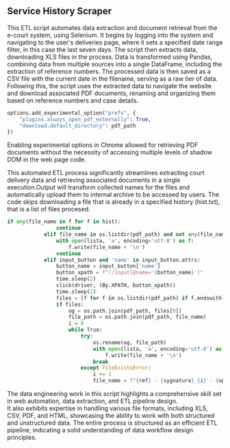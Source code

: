 ## Service History Scraper

This ETL script automates data extraction and document retrieval from the e-court system, using Selenium. It begins by logging into the system and navigating to the user's deliveries page, where it sets a specified date range filter, in this case the last seven days. The script then extracts data, downloading XLS files in the process. Data is transformed using Pandas, combining data from multiple sources into a single DataFrame, including the extraction of reference numbers. The processed data is then saved as a CSV file with the current date in the filename, serving as a raw tier of data. Following this, the script uses the extracted data to navigate the website and download associated PDF documents, renaming and organizing them based on reference numbers and case details.
```python
options.add_experimental_option("prefs", {
    "plugins.always_open_pdf_externally": True,
    "download.default_directory": pdf_path
})
```
Enabling experimental options in Chrome allowed for retrieving PDF documents without the necessity of accessing multiple levels of shadow DOM in the web page code.

This automated ETL process significantly streamlines extracting court delivery data and retrieving associated documents in a single execution.Output will transform collected names for the files and automatically upload them to internal archive to be accessed by users. The code skips downloading a file that is already in a specified history (hist.txt), that is a list of files procesed.
```python
if any(file_name in f for f in hist):
                continue
            elif file_name in os.listdir(pdf_path) and not any(file_name in f for f in hist):
                with open(lista, 'a', encoding='utf-8') as f:
                    f.write(file_name + '\n')
                continue      
            elif input_button and 'name' in input_button.attrs:
                button_name = input_button['name']
                button_xpath = f"//input[@name='{button_name}']"
                time.sleep(2)
                click(driver, (By.XPATH, button_xpath))
                time.sleep(2)
                files = [f for f in os.listdir(pdf_path) if f.endswith('.pdf') and f.startswith('plik')]           
                if files:
                    og = os.path.join(pdf_path, files[0])
                    file_path = os.path.join(pdf_path, file_name)
                    i = 0
                    while True:
                        try:
                            os.rename(og, file_path)
                            with open(lista, 'a', encoding='utf-8') as f:
                                f.write(file_name + '\n')
                            break
                        except FileExistsError:
                            i += 1
                            file_name = f"{ref} - {sygnatura}_{i} - {opis}.pdf"
```
The data engineering work in this script highlights a comprehensive skill set in web automation, data extraction, and ETL pipeline design.<br> It also exhibits expertise in handling various file formats, including XLS, CSV, PDF, and HTML, showcasing the ability to work with both structured and unstructured data. The entire process is structured as an efficient ETL pipeline, indicating a solid understanding of data workflow design principles.
